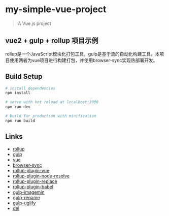 # my-simple-vue-project

> A Vue.js project

## vue2 + gulp + rollup 项目示例
rollup是一个JavaScript模块化打包工具，gulp是基于流的自动化构建工具。本项目使用两者为vue项目进行构建打包，并使用browser-sync实现热部署开发。

## Build Setup

``` bash
# install dependencies
npm install

# serve with hot reload at localhost:3000
npm run dev

# build for production with minification
npm run build
```

## Links
- [rollup](https://github.com/rollup/rollup)
- [gulp](https://github.com/gulpjs/gulp)
- [vue](https://github.com/vuejs/vue)
- [browser-sync](https://github.com/BrowserSync/browser-sync)
- [rollup-plugin-vue](https://github.com/vuejs/rollup-plugin-vue)
- [rollup-plugin-node-resolve](https://github.com/rollup/rollup-plugin-node-resolve)
- [rollup-plugin-replace](https://github.com/rollup/rollup-plugin-replace)
- [rollup-plugin-babel](https://github.com/rollup/rollup-plugin-babel)
- [gulp-imagemin](https://github.com/sindresorhus/gulp-imagemin)
- [gulp-rename](https://github.com/hparra/gulp-rename)
- [gulp-uglify](https://github.com/terinjokes/gulp-uglify)
- [del](https://github.com/sindresorhus/del)

